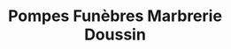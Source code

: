 ---
title: "Pompes Funèbres Marbrerie Doussin"
url: /saint-germain-en-laye/pompes-funebres-marbrerie-doussin/
shop: directeurs de funérailles
---